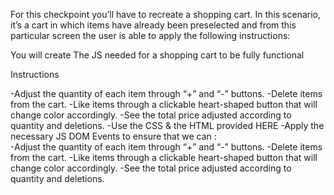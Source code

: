 
For this checkpoint you’ll have to recreate a shopping cart. 
In this scenario, it’s a cart in which items have already been preselected 
and from this particular screen the user is able to apply the following instructions:

You will create The JS needed for a shopping cart  to be fully functional


Instructions

-Adjust the quantity of each item through  “+” and “-” buttons.
-Delete items from the cart.
-Like items through a clickable heart-shaped button that will change color accordingly.
-See the total price adjusted according to quantity and deletions.
-Use the CSS & the HTML provided HERE
-Apply the necessary JS DOM Events to  ensure that we can :   
-Adjust the quantity of each item through  “+” and “-” buttons.
-Delete items from the cart.
-Like items through a clickable heart-shaped button that will change color accordingly.
-See the total price adjusted according to quantity and deletions.